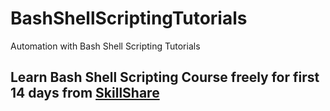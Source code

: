 # BashShellScriptingTutorials
Automation with Bash Shell Scripting Tutorials
## Learn Bash Shell Scripting Course freely for first 14 days from [SkillShare](https://www.skillshare.com/r/user/narendrap)

